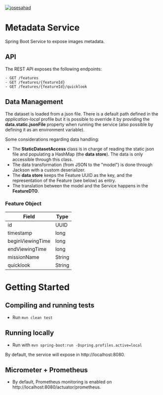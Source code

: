 [![josesahad](https://circleci.com/gh/josesahad/metadata-service.svg?style=svg)](https://circleci.com/gh/josesahad/metadata-service)

# Metadata Service
Spring Boot Service to expose images metadata.

## API
The REST API exposes the following endpoints:
```
- GET /features
- GET /features/{featureId}
- GET /features/{featureId}/quicklook
```
## Data Management
The dataset is loaded from a json file. There is a default path defined in the _application-local_ profile but it is possible to override it by providing the **data.static.jsonFile** property when running the service (also possible by defining it as an environment variable).

Some considerations regarding data handling:
- The **StaticDatasetAccess** class is in charge of reading the static json file and populating a HashMap (the **data store**). The data is only accessible through this class.
- The data transformation (from JSON to the "model") is done through Jackson with a custom deserializer.
- The **data store** keeps the Feature UUID as the key, and the representation of the Feature (see below) as entry.
- The translation between the model and the Service happens in the **FeatureDTO**.

### Feature Object

Field | Type
------------ | -------------
id | UUID
timestamp | long
beginViewingTime | long
endViewingTime | long
missionName | String
quicklook | String

# Getting Started

## Compiling and running tests

- Run `mvn clean test`

## Running locally

- Run with `mvn spring-boot:run -Dspring.profiles.active=local`

By default, the service will expose in http://localhost:8080.

## Micrometer + Prometheus

- By default, Prometheus monitoring is enabled on http://localhost:8080/actuator/prometheus.
